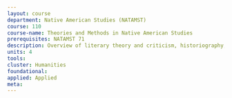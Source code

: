 ```yaml
---
layout: course 
department: Native American Studies (NATAMST)
course: 110
course-name: Theories and Methods in Native American Studies
prerequisites: NATAMST 71
description: Overview of literary theory and criticism, historiography, and social sciences theories and methods useful in the study of Native American literature, history and contemporary tribal groups. Course will develop skills of information gathering and development of theories that structure information.
units: 4
tools: 
cluster: Humanities
foundational: 
applied: Applied
meta: 
---
```

